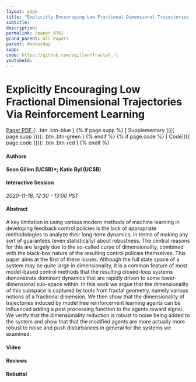 ```yaml
---
layout: page
title: "Explicitly Encouraging Low Fractional Dimensional Trajectories Via Reinforcement Learning"
subtitle: 
description:
permalink: /paper_476/
grand_parent: All Papers
parent: Wednesday
supp: 
code: https://github.com/sgillen/fractal_rl
youtubeId: 
---
```


# Explicitly Encouraging Low Fractional Dimensional Trajectories Via Reinforcement Learning

[<i class="fa fa-file-text-o" aria-hidden="true"></i> Paper PDF ](https://drive.google.com/file/d/1OryWMUs-HbZL5wbDOg0ynZc1crtHj3R4/view){: .btn .btn-blue } {% if page.supp %} [<i class="fa fa-file-text-o" aria-hidden="true"></i> Supplementary ]({{ page.supp }}){: .btn .btn-green } {% endif %} {% if page.code %} [<i class="fa fa-github" aria-hidden="true"></i> Code]({{ page.code }}){: .btn .btn-red }
{% endif %}

#### Authors
**Sean Gillen (UCSB)*; Katie Byl (UCSB)**

#### Interactive Session
*2020-11-18, 12:30 - 13:00 PST*

#### Abstract
A key limitation in using various modern methods of machine learning in developing feedback control policies is the lack of appropriate methodologies to analyze their long-term dynamics, in terms of making any sort of guarantees (even statistically) about robustness.  The central reasons for this are largely due to the so-called curse of dimensionality, combined with the black-box nature of the resulting control policies themselves. This paper aims at the first of these issues. Although the full state space of a system may be quite large in dimensionality, it is a common feature of most model-based control methods that the resulting closed-loop systems demonstrate dominant dynamics that are rapidly driven to some lower-dimensional sub-space within. In this work we argue that the dimensionality of this subspace is captured by tools from fractal geometry, namely various notions of a fractional dimension. We then show that the dimensionality of trajectories induced by model free reinforcement learning agents can be influenced adding a post processing function to the agents reward signal. We verify that the dimensionality reduction is robust to noise being added to the system and show that that the modified agents are more actually more robust to noise and push disturbances in general for the systems we examined.

#### Video 

#### Reviews

#### Rebuttal
